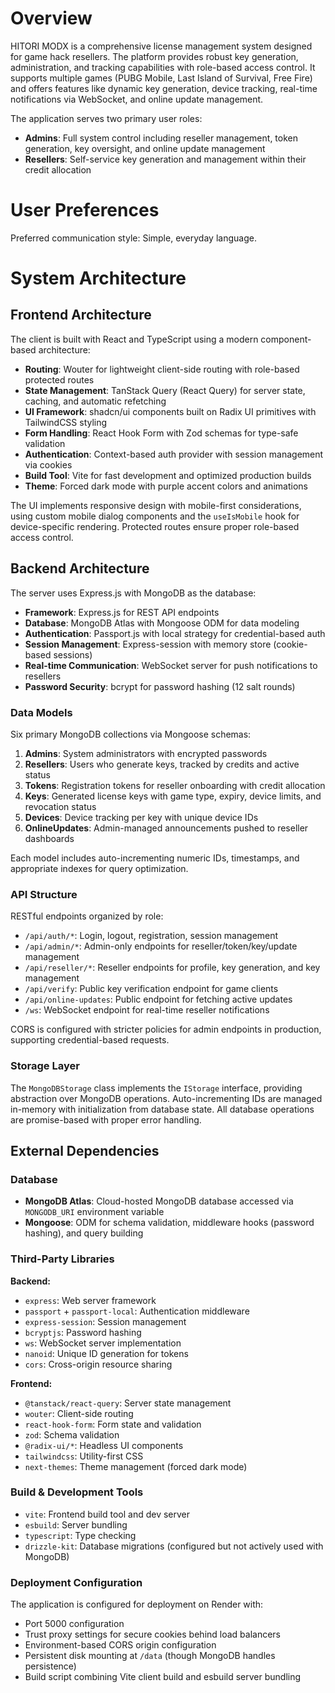 # Overview

HITORI MODX is a comprehensive license management system designed for game hack resellers. The platform provides robust key generation, administration, and tracking capabilities with role-based access control. It supports multiple games (PUBG Mobile, Last Island of Survival, Free Fire) and offers features like dynamic key generation, device tracking, real-time notifications via WebSocket, and online update management.

The application serves two primary user roles:
- **Admins**: Full system control including reseller management, token generation, key oversight, and online update management
- **Resellers**: Self-service key generation and management within their credit allocation

# User Preferences

Preferred communication style: Simple, everyday language.

# System Architecture

## Frontend Architecture

The client is built with React and TypeScript using a modern component-based architecture:

- **Routing**: Wouter for lightweight client-side routing with role-based protected routes
- **State Management**: TanStack Query (React Query) for server state, caching, and automatic refetching
- **UI Framework**: shadcn/ui components built on Radix UI primitives with TailwindCSS styling
- **Form Handling**: React Hook Form with Zod schemas for type-safe validation
- **Authentication**: Context-based auth provider with session management via cookies
- **Build Tool**: Vite for fast development and optimized production builds
- **Theme**: Forced dark mode with purple accent colors and animations

The UI implements responsive design with mobile-first considerations, using custom mobile dialog components and the `useIsMobile` hook for device-specific rendering. Protected routes ensure proper role-based access control.

## Backend Architecture

The server uses Express.js with MongoDB as the database:

- **Framework**: Express.js for REST API endpoints
- **Database**: MongoDB Atlas with Mongoose ODM for data modeling
- **Authentication**: Passport.js with local strategy for credential-based auth
- **Session Management**: Express-session with memory store (cookie-based sessions)
- **Real-time Communication**: WebSocket server for push notifications to resellers
- **Password Security**: bcrypt for password hashing (12 salt rounds)

### Data Models

Six primary MongoDB collections via Mongoose schemas:

1. **Admins**: System administrators with encrypted passwords
2. **Resellers**: Users who generate keys, tracked by credits and active status
3. **Tokens**: Registration tokens for reseller onboarding with credit allocation
4. **Keys**: Generated license keys with game type, expiry, device limits, and revocation status
5. **Devices**: Device tracking per key with unique device IDs
6. **OnlineUpdates**: Admin-managed announcements pushed to reseller dashboards

Each model includes auto-incrementing numeric IDs, timestamps, and appropriate indexes for query optimization.

### API Structure

RESTful endpoints organized by role:

- `/api/auth/*`: Login, logout, registration, session management
- `/api/admin/*`: Admin-only endpoints for reseller/token/key/update management
- `/api/reseller/*`: Reseller endpoints for profile, key generation, and key management
- `/api/verify`: Public key verification endpoint for game clients
- `/api/online-updates`: Public endpoint for fetching active updates
- `/ws`: WebSocket endpoint for real-time reseller notifications

CORS is configured with stricter policies for admin endpoints in production, supporting credential-based requests.

### Storage Layer

The `MongoDBStorage` class implements the `IStorage` interface, providing abstraction over MongoDB operations. Auto-incrementing IDs are managed in-memory with initialization from database state. All database operations are promise-based with proper error handling.

## External Dependencies

### Database
- **MongoDB Atlas**: Cloud-hosted MongoDB database accessed via `MONGODB_URI` environment variable
- **Mongoose**: ODM for schema validation, middleware hooks (password hashing), and query building

### Third-Party Libraries

**Backend:**
- `express`: Web server framework
- `passport` + `passport-local`: Authentication middleware
- `express-session`: Session management
- `bcryptjs`: Password hashing
- `ws`: WebSocket server implementation
- `nanoid`: Unique ID generation for tokens
- `cors`: Cross-origin resource sharing

**Frontend:**
- `@tanstack/react-query`: Server state management
- `wouter`: Client-side routing
- `react-hook-form`: Form state and validation
- `zod`: Schema validation
- `@radix-ui/*`: Headless UI components
- `tailwindcss`: Utility-first CSS
- `next-themes`: Theme management (forced dark mode)

### Build & Development Tools
- `vite`: Frontend build tool and dev server
- `esbuild`: Server bundling
- `typescript`: Type checking
- `drizzle-kit`: Database migrations (configured but not actively used with MongoDB)

### Deployment Configuration

The application is configured for deployment on Render with:
- Port 5000 configuration
- Trust proxy settings for secure cookies behind load balancers
- Environment-based CORS origin configuration
- Persistent disk mounting at `/data` (though MongoDB handles persistence)
- Build script combining Vite client build and esbuild server bundling